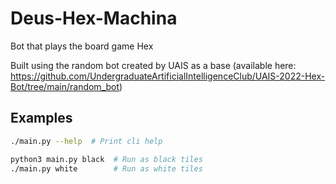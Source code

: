 # Deus-Hex-Machina

Bot that plays the board game Hex

Built using the random bot created by UAIS as a base
(available here: https://github.com/UndergraduateArtificialIntelligenceClub/UAIS-2022-Hex-Bot/tree/main/random_bot)

## Examples

```bash
./main.py --help  # Print cli help

python3 main.py black  # Run as black tiles
./main.py white        # Run as white tiles
```
